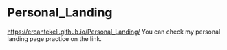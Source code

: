 # Personal_Landing
https://ercantekeli.github.io/Personal_Landing/
You can check my personal landing page practice on the link.
